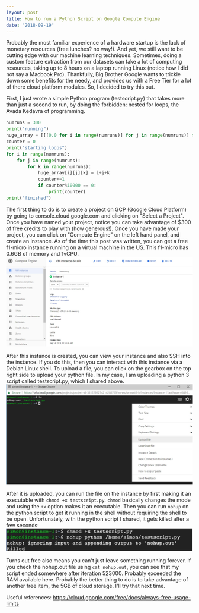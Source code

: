 ```yaml
---
layout: post
title: How to run a Python Script on Google Compute Engine
date: "2018-09-19"
---
```


Probably the most familiar experience of a hardware startup is the lack of monetary resources (free lunches? no way!). And yet, we still want to be cutting edge with our machine learning techniques. Sometimes, doing a custom feature extraction from our datasets can take a lot of computing resources, taking up to 8 hours on a laptop running Linux (notice how I did not say a Macbook Pro). Thankfully, Big Brother Google wants to trickle down some benefits for the needy, and provides us with a Free Tier for a lot of there cloud platform modules. So, I decided to try this out.

First, I just wrote a simple Python program (testscript.py) that takes more than just a second to run, by doing the forbidden: nested for loops, the Avada Kedavra of programming.

~~~ python
numruns = 300
print("running")
huge_array = [[[0.0 for i in range(numruns)] for j in range(numruns)] for k in range(numruns)]
counter = 0
print("starting loops")
for i in range(numruns):
    for j in range(numruns):
        for k in range(numruns):
            huge_array[i][j][k] = i+j+k
            counter+=1
            if counter%10000 == 0:
                print(counter)
print("finished")
~~~

The first thing to do is to create a project on GCP (Google Cloud Platform) by going to console.cloud.google.com and clicking on "Select a Project". Once you have named your project, notice you can take advantage of $300 of free credits to play with (how generous!). Once you have made your project, you can click on "Compute Engine" on the left hand panel, and create an instance. As of the time this post was written, you can get a free f1-micro instance running on a virtual machine in the US. This f1-micro has 0.6GB of memory and 1vCPU.
![gce-f1micro](https://raw.githubusercontent.com/simjxu/simjxu.github.io/gh-pages/img/gce-dashboard.jpg)

After this instance is created, you can view your instance and also SSH into the instance. If you do this, then you can interact with this instance via a Debian Linux shell. To upload a file, you can click on the gearbox on the top right side to upload your python file. In my case, I am uploading a python 3 script called testscript.py, which I shared above. 
![gce-f1microShell](https://raw.githubusercontent.com/simjxu/simjxu.github.io/gh-pages/img/f1micro-SSHshell.jpg)

After it is uploaded, you can run the file on the instance by first making it an executable with `chmod +x testscript.py`. `chmod` basically changes the mode and using the `+x` option makes it an executable. Then you can run `nohup` on the python script to get it running in the shell without requiring the shell to be open. Unfortunately, with the python script I shared, it gets killed after a few seconds:
![gce-f1microKilled](https://raw.githubusercontent.com/simjxu/simjxu.github.io/gh-pages/img/f1micro-killed.jpg)

Turns out free also means you can't just leave something running forever. If you check the nohup.out file using `cat nohup.out`, you can see that my script ended somewhere after iteration 523000. Probably exceeded the RAM available here. Probably the better thing to do is to take advantage of another free item, the 5GB of cloud storage. I'll try that next time.

Useful references: https://cloud.google.com/free/docs/always-free-usage-limits
